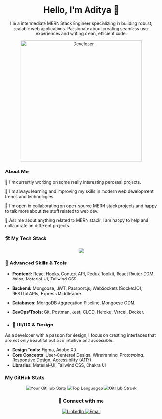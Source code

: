 <h1 align="center">Hello, I'm Aditya 👋</h1>
<p align="center">
 I'm a intermediate MERN Stack Engineer specializing in building robust, scalable web applications. Passionate about creating seamless user experiences and writing clean, efficient code.
</p>

<p align="center">
  <img src="https://miro.medium.com/v2/1*yw0TnheAGN-LPneDaTlaxw.gif" alt=Developer Image" width="400">
</p>

### About Me

🔭 I'm currently working on  some really interesting perosnal projects.

🌱 I'm always learning and improving my skills in modern web development trends and technologies.

👯 I'm open to collaborating on open-source MERN stack projects and happy to talk more about the stuff related to web dev.

💬 Ask me about anything related to MERN stack, I am happy to help and collaborate on different projects.

### 🛠️ My Tech Stack

<div align="center">
  <a href="https://skillicons.dev">
    <img src="https://skillicons.dev/icons?i=mongodb,express,react,nodejs,javascript,html,css,git,vscode,postman,redux,mui,tailwind,figma,xd" />
  </a>
</div>

### 🚀 Advanced Skills & Tools

-   **Frontend:** React Hooks, Context API, Redux Toolkit, React Router DOM, Axios, Material-UI, Tailwind CSS.
-   **Backend:** Mongoose, JWT, Passport.js, WebSockets (Socket.IO), RESTful APIs, Express Middleware.
-   **Databases:** MongoDB Aggregation Pipeline, Mongoose ODM.
-   **DevOps/Tools:** Git, Postman, Jest, CI/CD, Heroku, Vercel, Docker.

-   ### 🎨 UI/UX & Design

<div align="left">
  <p>As a developer with a passion for design, I focus on creating interfaces that are not only beautiful but also intuitive and accessible.</p>
  <ul>
    <li><b>Design Tools:</b> Figma, Adobe XD</li>
    <li><b>Core Concepts:</b> User-Centered Design, Wireframing, Prototyping, Responsive Design, Accessibility (A11Y)</li>
    <li><b>Libraries:</b> Material-UI, Tailwind CSS, Chakra UI</li>
  </ul>
</div>

### My GitHub Stats

<div align="center">
  <img src="https://github-readme-stats.vercel.app/api?username=adityashroff&show_icons=true&theme=dark&include_all_commits=true" alt="Your GitHub Stats" />
    <img src="https://github-readme-stats.vercel.app/api/top-langs/?username=adityashroff&layout=compact&theme=dark" alt="Top Languages" /> <img src="https://github-readme-streak-stats.herokuapp.com/?user=adityashroff&theme=dark" alt="GitHub Streak" />


### 🤝 Connect with me

<p align="center">
  <a href="[https://www.linkedin.com/in/adityashroff19/]">
    <img src="https://img.shields.io/badge/LinkedIn-0A66C2?style=for-the-badge&logo=linkedin&logoColor=white" alt="LinkedIn" />
  </a>
  <a href="mailto:[adityajs1909@gmail.com]">
    <img src="https://img.shields.io/badge/Email-D14836?style=for-the-badge&logo=gmail&logoColor=white" alt="Email" />
  </a>
</p>

